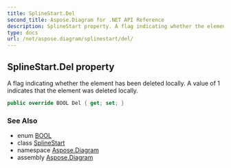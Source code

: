 ```yaml
---
title: SplineStart.Del
second_title: Aspose.Diagram for .NET API Reference
description: SplineStart property. A flag indicating whether the element has been deleted locally. A value of 1 indicates that the element was deleted locally
type: docs
url: /net/aspose.diagram/splinestart/del/
---
```

## SplineStart.Del property

A flag indicating whether the element has been deleted locally. A value of 1 indicates that the element was deleted locally.

```csharp
public override BOOL Del { get; set; }
```

### See Also

* enum [BOOL](../../bool/)
* class [SplineStart](../)
* namespace [Aspose.Diagram](../../splinestart/)
* assembly [Aspose.Diagram](../../../)


